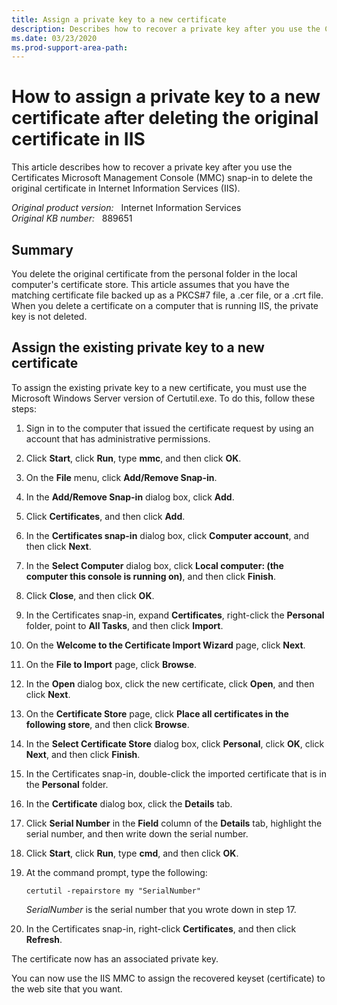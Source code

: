 ```yaml
---
title: Assign a private key to a new certificate
description: Describes how to recover a private key after you use the Certificates Management Console snap-in to delete the original certificate in IIS.
ms.date: 03/23/2020
ms.prod-support-area-path:
---
```

# How to assign a private key to a new certificate after deleting the original certificate in IIS

This article describes how to recover a private key after you use the Certificates Microsoft Management Console (MMC) snap-in to delete the original certificate in Internet Information Services (IIS).

_Original product version:_ &nbsp; Internet Information Services  
_Original KB number:_ &nbsp; 889651

## Summary

You delete the original certificate from the personal folder in the local computer's certificate store. This article assumes that you have the matching certificate file backed up as a PKCS#7 file, a .cer file, or a .crt file. When you delete a certificate on a computer that is running IIS, the private key is not deleted.

## Assign the existing private key to a new certificate

To assign the existing private key to a new certificate, you must use the Microsoft Windows Server version of Certutil.exe. To do this, follow these steps:

1. Sign in to the computer that issued the certificate request by using an account that has administrative permissions.
2. Click **Start**, click **Run**, type **mmc**, and then click **OK**.
3. On the **File** menu, click **Add/Remove Snap-in**.
4. In the **Add/Remove Snap-in** dialog box, click **Add**.
5. Click **Certificates**, and then click **Add**.
6. In the **Certificates snap-in** dialog box, click **Computer account**, and then click **Next**.
7. In the **Select Computer** dialog box, click **Local computer: (the computer this console is running on)**, and then click **Finish**.
8. Click **Close**, and then click **OK**.
9. In the Certificates snap-in, expand **Certificates**, right-click the **Personal** folder, point to **All Tasks**, and then click **Import**.
10. On the **Welcome to the Certificate Import Wizard** page, click **Next**.
11. On the **File to Import** page, click **Browse**.
12. In the **Open** dialog box, click the new certificate, click **Open**, and then click **Next**.
13. On the **Certificate Store** page, click **Place all certificates in the following store**, and then click **Browse**.
14. In the **Select Certificate Store** dialog box, click **Personal**, click **OK**, click **Next**, and then click **Finish**.
15. In the Certificates snap-in, double-click the imported certificate that is in the **Personal** folder.
16. In the **Certificate** dialog box, click the **Details** tab.
17. Click **Serial Number** in the **Field** column of the **Details** tab, highlight the serial number, and then write down the serial number.
18. Click **Start**, click **Run**, type **cmd**, and then click **OK**.
19. At the command prompt, type the following:

    ```console
    certutil -repairstore my "SerialNumber"
    ```

    *SerialNumber* is the serial number that you wrote down in step 17.
20. In the Certificates snap-in, right-click **Certificates**, and then click **Refresh**.

The certificate now has an associated private key.

You can now use the IIS MMC to assign the recovered keyset (certificate) to the web site that you want.

